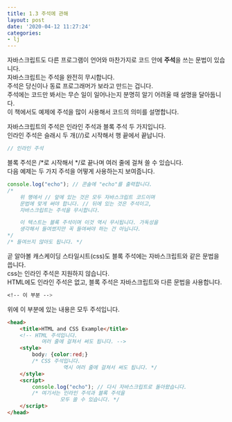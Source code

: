 ```yaml
---
title: 1.3 주석에 관해
layout: post
date: '2020-04-12 11:27:24'
categories:
- lj
---
```


자바스크립트도 다른 프로그램이 언어와 마찬가지로 코드 안에 **주석**을 쓰는 문법이 있습니다.  
자바스크립트는 주석을 완전히 무시합니다.  
주석은 당신이나 동료 프로그래머가 보라고 만드는 겁니다.  
주석에는 코드만 봐서는 무슨 일이 일어나는지 분명히 알기 어려울 때 설명을 달아둡니다.  
이 책에서도 예제에 주석을 많이 사용해서 코드의 의미를 설명합니다.  

자바스크립트의 주석은 인라인 주석과 블록 주석 두 가지입니다.  
인라인 주석은 슬래시 두 개(//)로 시작해서 행 끝에서 끝납니다.  
```javascript
// 인라인 주석
```
블록 주석은 /*로 시작해서 */로 끝나며 여러 줄에 걸쳐 쓸 수 있습니다.  
다음 예제는 두 가지 주석을 어떻게 사용하는지 보여줍니다.
```javascript
console.log("echo"); // 콘솔에 "echo"를 출력합니다.  
/*  
	위 행에서 // 앞에 있는 것은 모두 자바스크립트 코드이며
	문법에 맞게 써야 합니다. // 뒤에 있는 것은 주석이고,
	자바스크립트는 주석을 무시합니다.

	이 텍스트는 블록 주석이며 이것 역시 무시됩니다. 가독성을
	생각해서 들여썼지만 꼭 들여써야 하는 건 아닙니다.
*/
/* 들여쓰지 않아도 됩니다. */
```

곧 알아볼 캐스케이딩 스타일시트(css)도 블록 주석에는 자바스크립트와 같은 문법을 씁니다.  
css는 인라인 주석은 지원하지 않습니다.  
HTML에도 인라인 주석은 없고, 블록 주석은 자바스크립트와 다른 문법을 사용합니다.  
```css
<!-- 이 부분 -->
```
위에 이 부분에 있는 내용은 모두 주석입니다.
```html
<head>
	<title>HTML and CSS Example</title>
	<!-- HTML 주석입니다.
           여러 줄에 걸쳐서 써도 됩니다. -->
	<style>
		body: {color:red;}
		/* CSS 주석입니다.
		          역시 여러 줄에 걸쳐서 써도 됩니다. */
	</style>
	<script>
		console.log("echo"); // 다시 자바스크립트로 돌아왔습니다.
		/* 여기서는 인라인 주석과 블록 주석을
		         모두 쓸 수 있습니다. */
	</script>
</head>
```